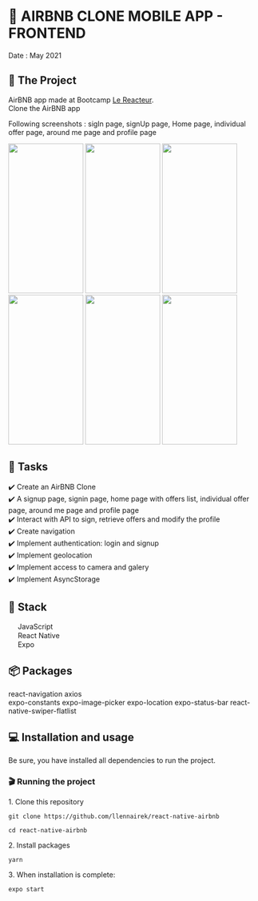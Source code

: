 # 🏡 AIRBNB CLONE MOBILE APP - FRONTEND

Date : May 2021  


## 📝 The Project

AirBNB app made at Bootcamp [Le Reacteur](https://www.lereacteur.io/).  
Clone the AirBNB app

Following screenshots : sigIn page, signUp page, Home page, individual offer page, around me page and profile page  

<img src="https://user-images.githubusercontent.com/78684032/123955890-707f7100-d9aa-11eb-85a2-0529a1c580f6.jpg" width="150" height="300"> <img src="https://user-images.githubusercontent.com/78684032/123955732-3ada8800-d9aa-11eb-9cc6-8f97bdd98030.jpg" width="150" height="300"> <img src="https://user-images.githubusercontent.com/78684032/123955915-77a67f00-d9aa-11eb-8ba6-2dd1053131bd.jpg" width="150" height="300"> <img src="https://user-images.githubusercontent.com/78684032/123955916-783f1580-d9aa-11eb-9380-82fdefeccdd7.jpg" width="150" height="300"> <img src="https://user-images.githubusercontent.com/78684032/123955928-7aa16f80-d9aa-11eb-80b2-1b4db54669d9.jpg" width="150" height="300"> <img src="https://user-images.githubusercontent.com/78684032/123955937-7c6b3300-d9aa-11eb-8834-b66ad6c40496.jpg" width="150" height="300">

## 📃 Tasks

✔️ Create an AirBNB Clone   
✔️ A signup page, signin page, home page with offers list, individual offer page, around me page and profile page   
✔️ Interact with API to sign, retrieve offers and modify the profile    
✔️ Create navigation    
✔️ Implement authentication: login and signup    
✔️ Implement geolocation  
✔️ Implement access to camera and galery  
✔️ Implement AsyncStorage


## 🧱 Stack

<img src="https://user-images.githubusercontent.com/78684032/122961185-719a1800-d384-11eb-906a-3854e856537b.png" width="15" height="15">   JavaScript  
<img src="https://user-images.githubusercontent.com/78684032/122961496-bcb42b00-d384-11eb-9ed9-d28ebe488d52.png" width="15" height="15">   React Native  
<img src="https://user-images.githubusercontent.com/78684032/123956638-3367ae80-d9ab-11eb-997d-e5b32b938702.png" width="15" height="15">   Expo  


## 📦 Packages
react-navigation 
axios  
expo-constants
expo-image-picker
expo-location
expo-status-bar
react-native-swiper-flatlist

## 💻 Installation and usage

Be sure, you have installed all dependencies to run the project.

### 🎬 Running the project

1️. Clone this repository

`git clone https://github.com/llennairek/react-native-airbnb`

`cd react-native-airbnb`

2️. Install packages

`yarn`

3️. When installation is complete:

`expo start`
